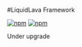 #LiquidLava Framework

[![npm](https://img.shields.io/npm/v/lava.svg)](https://www.npmjs.com/package/lava)
[![npm](https://img.shields.io/npm/l/lava.svg)]()

Under upgrade